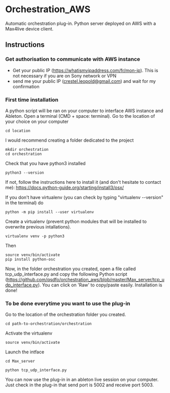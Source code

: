 # Orchestration_AWS

Automatic orchestration plug-in.
Python server deployed on AWS with a Max4live device client.

## Instructions
### Get authorisation to communicate with AWS instance
- Get your public IP (https://whatismyipaddress.com/fr/mon-ip). 
This is not necessary if you are on Sony network or VPN
- send me your public IP (crestel.leopold@gmail.com) and wait for my confirmation

### First time installation
A python script will be ran on your computer to interface AWS instance and Ableton.
Open a terminal (CMD + space: terminal).
Go to the location of your choice on your computer

    cd location
    
I would recommend creating a folder dedicated to the project

    mkdir orchestration
    cd orchestration

Check that you have python3 installed
    
    python3 --version
    
If not, follow the instructions here to install it (and don't hesitate to contact me): https://docs.python-guide.org/starting/install3/osx/
        
If you don't have virtualenv (you can check by typing "virtualenv --version" in the terminal) do

    python -m pip install --user virtualenv
        
Create a virtualenv (prevent python modules that will be installed to overwrite previous intallations).

    virtualenv venv -p python3

Then

    source venv/bin/activate
    pip install python-osc

Now, in the folder orchestration you created, 
open a file called tcp_udp_interface.py and copy the following Python script (https://github.com/qsdfo/orchestration_aws/blob/master/Max_server/tcp_udp_interface.py).
You can click on 'Raw' to copy/paste easily.
Installation is done!

### To be done everytime you want to use the plug-in
Go to the location of the orchestration folder you created.
    
    cd path-to-orchestration/orchestration
    
Activate the virtualenv

    source venv/bin/activate
    
Launch the intface

    cd Max_server
    
    python tcp_udp_interface.py

You can now use the plug-in in an ableton live session on your computer. 
Just check in the plug-in that send port is 5002 and receive port 5003.
    
